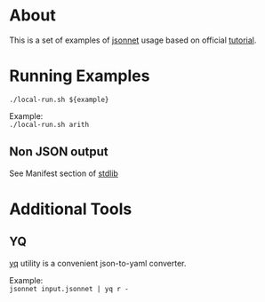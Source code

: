 # About
This is a set of examples of [jsonnet](https://jsonnet.org/) usage based on official [tutorial](https://jsonnet.org/learning/tutorial.html).

# Running Examples
```./local-run.sh ${example}```<br>

Example:<br>
```./local-run.sh arith```

## Non JSON output
See Manifest section of [stdlib](https://jsonnet.org/ref/stdlib.html)

# Additional Tools
## YQ
[yq](https://github.com/mikefarah/yq) utility is a convenient json-to-yaml converter.

Example:<br>
```jsonnet input.jsonnet | yq r -```
  
